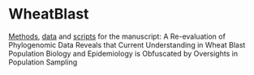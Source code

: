 # WheatBlast
[Methods](PhylogenomicAnalysesEtc.), [data](/data/) and [scripts](/scripts/) for the manuscript: A Re-evaluation of Phylogenomic Data Reveals that Current Understanding in Wheat Blast Population Biology and Epidemiology is Obfuscated by Oversights in Population Sampling
